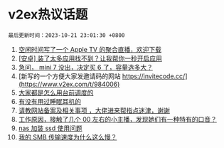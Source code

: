 # v2ex热议话题

`最后更新时间：2023-10-21 23:01:30 +0800`

1. [空闲时间写了一个 Apple TV 的聚合直播，欢迎下载](https://www.v2ex.com/t/984001)
1. [[安卓] 装了太多应用找不到？让我帮你一秒开启应用](https://www.v2ex.com/t/983972)
1. [急问， mini 7 没出，决定买 6 了，容量选多大？](https://www.v2ex.com/t/983973)
1. [新写的一个方便大家发邀请码的网站 https://invitecode.cc/](https://www.v2ex.com/t/984006)
1. [大家都是怎么用台前调度的](https://www.v2ex.com/t/984025)
1. [有没有用过睡眠耳机的](https://www.v2ex.com/t/983996)
1. [请教网站备案及相关事项 ，大佬进来帮指点迷津，谢谢](https://www.v2ex.com/t/984039)
1. [工作原因，接触了几个 00 左右的小主播，发现她们有一种特有的口音？](https://www.v2ex.com/t/984075)
1. [nas 加装 ssd 使用问题](https://www.v2ex.com/t/983977)
1. [我的 SMB 传输速度为什么这么慢？](https://www.v2ex.com/t/983981)

